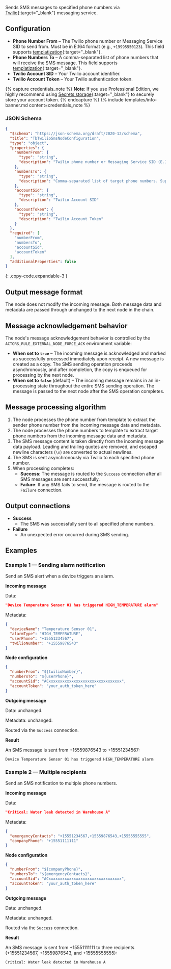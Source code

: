 Sends SMS messages to specified phone numbers via [Twilio](https://www.twilio.com/messaging/channels/sms){:target="_blank"} messaging service.

## Configuration

- **Phone Number From** – The Twilio phone number or Messaging Service SID to send from. Must be in E.164 format (e.g., `+19995550123`). This field
  supports [templatization](/docs/{{docsPrefix}}user-guide/templatization/){:target="_blank"}.
- **Phone Numbers To** – A comma-separated list of phone numbers that will receive the SMS message. This field
  supports [templatization](/docs/{{docsPrefix}}user-guide/templatization/){:target="_blank"}.
- **Twilio Account SID** – Your Twilio account identifier.
- **Twilio Account Token** – Your Twilio authentication token.

{% capture credentials_note %}
**Note**: If you use Professional Edition, we highly recommend using [Secrets storage](/docs/pe/user-guide/secrets-storage/){:target="_blank"} to securely store your account token.
{% endcapture %}
{% include templates/info-banner.md content=credentials_note %}

### JSON Schema

```json
{
  "$schema": "https://json-schema.org/draft/2020-12/schema",
  "title": "TbTwilioSmsNodeConfiguration",
  "type": "object",
  "properties": {
    "numberFrom": {
      "type": "string",
      "description": "Twilio phone number or Messaging Service SID (E.164 format). Supports templatization."
    },
    "numbersTo": {
      "type": "string",
      "description": "Comma-separated list of target phone numbers. Supports templatization."
    },
    "accountSid": {
      "type": "string",
      "description": "Twilio Account SID"
    },
    "accountToken": {
      "type": "string",
      "description": "Twilio Account Token"
    }
  },
  "required": [
    "numberFrom",
    "numbersTo",
    "accountSid",
    "accountToken"
  ],
  "additionalProperties": false
}
```
{: .copy-code.expandable-3 }

## Output message format

The node does not modify the incoming message. Both message data and metadata are passed through unchanged to the next node in the chain.

## Message acknowledgement behavior

The node's message acknowledgement behavior is controlled by the `ACTORS_RULE_EXTERNAL_NODE_FORCE_ACK` environment variable:

- **When set to `true`** – The incoming message is acknowledged and marked as successfully processed immediately upon receipt. A new message is created as a copy.
  The SMS sending operation proceeds asynchronously, and after completion, the copy is enqueued for processing by the next node.
- **When set to `false`** (default) – The incoming message remains in an in-processing state throughout the entire SMS sending operation. The message is passed to the next node
  after the SMS operation completes.

## Message processing algorithm

1. The node processes the phone number from template to extract the sender phone number from the incoming message data and metadata.
2. The node processes the phone numbers to template to extract target phone numbers from the incoming message data and metadata.
3. The SMS message content is taken directly from the incoming message data payload. Leading and trailing quotes are removed, and escaped newline characters (`\n`) are converted to
   actual newlines.
4. The SMS is sent asynchronously via Twilio to each specified phone number.
5. When processing completes:
    - **Success**: The message is routed to the `Success` connection after all SMS messages are sent successfully.
    - **Failure**: If any SMS fails to send, the message is routed to the `Failure` connection.

## Output connections

- **Success**
    - The SMS was successfully sent to all specified phone numbers.
- **Failure**
    - An unexpected error occurred during SMS sending.

## Examples

### Example 1 — Sending alarm notification

Send an SMS alert when a device triggers an alarm.

**Incoming message**

Data:

```json
"Device Temperature Sensor 01 has triggered HIGH_TEMPERATURE alarm"
```

Metadata:

```json
{
  "deviceName": "Temperature Sensor 01",
  "alarmType": "HIGH_TEMPERATURE",
  "userPhone": "+15551234567",
  "twilioNumber": "+15559876543"
}
```

**Node configuration**

```json
{
  "numberFrom": "${twilioNumber}",
  "numbersTo": "${userPhone}",
  "accountSid": "ACxxxxxxxxxxxxxxxxxxxxxxxxxxxxxxxx",
  "accountToken": "your_auth_token_here"
}
```

**Outgoing message**

Data: unchanged.

Metadata: unchanged.

Routed via the `Success` connection.

**Result**

An SMS message is sent from +15559876543 to +15551234567:

```text
Device Temperature Sensor 01 has triggered HIGH_TEMPERATURE alarm
```

### Example 2 — Multiple recipients

Send an SMS notification to multiple phone numbers.

**Incoming message**

Data:

```json
"Critical: Water leak detected in Warehouse A"
```

Metadata:

```json
{
  "emergencyContacts": "+15551234567,+15559876543,+15555555555",
  "companyPhone": "+15551111111"
}
```

**Node configuration**

```json
{
  "numberFrom": "${companyPhone}",
  "numbersTo": "${emergencyContacts}",
  "accountSid": "ACxxxxxxxxxxxxxxxxxxxxxxxxxxxxxxxx",
  "accountToken": "your_auth_token_here"
}
```

**Outgoing message**

Data: unchanged.

Metadata: unchanged.

Routed via the `Success` connection.

**Result**

An SMS message is sent from +15551111111 to three recipients (+15551234567, +15559876543, and +15555555555):

```text
Critical: Water leak detected in Warehouse A
```

